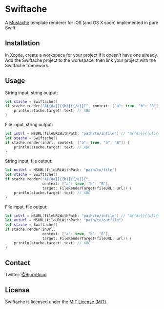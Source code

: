 # Swiftache

A [Mustache](http://mustache.github.io) template renderer for iOS (and OS X soon) implemented in pure Swift.


## Installation

In Xcode, create a workspace for your project if it doesn't have one already. Add the Swiftache project to the workspace, then link your project with the Swiftache framework.


## Usage

String input, string output:

```swift
let stache = Swiftache()
if stache.render("A{{#a}}{{b}}{{/a}}C", context: ["a": true, "b": "B"]) {
    println(stache.target!.text) // ABC
}
```

File input, string output:

```swift
let inUrl = NSURL(fileURLWithPath: "path/to/infile") // "A{{#a}}{{b}}{{/a}}C"
let stache = Swiftache()
if stache.render(inUrl, context: ["a": true, "b": "B"]) {
    println(stache.target!.text) // ABC
}
```

String input, file output:

```swift
let outUrl = NSURL(fileURLWithPath: "path/to/file")
let stache = Swiftache()
if stache.render("A{{#a}}{{b}}{{/a}}C",
                 context: ["a": true, "b": "B"],
                 target: FileRenderTarget(fileURL: url)) {
    println(stache.target!.text) // ABC
}
```

File input, file output:

```swift
let inUrl = NSURL(fileURLWithPath: "path/to/infile") // "A{{#a}}{{b}}{{/a}}C"
let outUrl = NSURL(fileURLWithPath: "path/to/outfile")
let stache = Swiftache()
if stache.render(inUrl,
                 context: ["a": true, "b": "B"],
                 target: FileRenderTarget(fileURL: url)) {
    println(stache.target!.text) // ABC
}
```


## Contact

Twitter: [@BjornRuud](https://twitter.com/BjornRuud)


## License

Swiftache is licensed under the [MIT License (MIT)](http://opensource.org/licenses/MIT).
